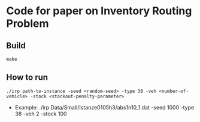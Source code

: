 # Code for paper on Inventory Routing Problem


## Build
```
make
```
## How to run
```
./irp path-to-instance -seed <random-seed> -type 38 -veh <number-of-vehicle> -stock <stockout-penalty-parameter> 
```

- Example: 
./irp Data/Small/Istanze0105h3/abs1n10_1.dat -seed 1000 -type 38 -veh 2 -stock 100
